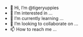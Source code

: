 - 👋 Hi, I’m @tigeryuppies
- 👀 I’m interested in ...
- 🌱 I’m currently learning ...
- 💞️ I’m looking to collaborate on ...
- 📫 How to reach me ...

<!---
tigeryuppies/tigeryuppies is a ✨ special ✨ repository because its `README.md` (this file) appears on your GitHub profile.
You can click the Preview link to take a look at your changes.
--->
